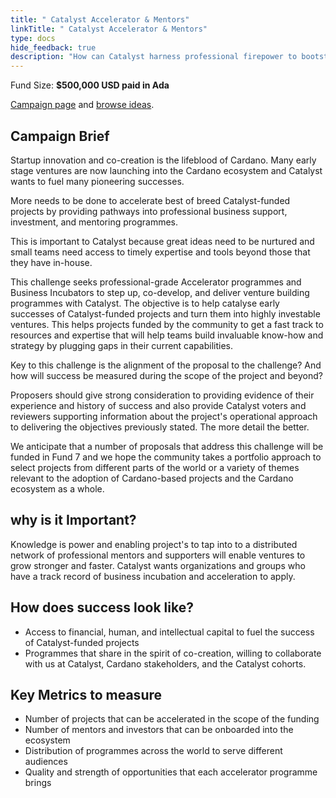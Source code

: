 ```yaml
---
title: " Catalyst Accelerator & Mentors"
linkTitle: " Catalyst Accelerator & Mentors"
type: docs
hide_feedback: true
description: "How can Catalyst harness professional firepower to bootstrap an accelerator environment that amplifies and commercializes funded projects?"
---
```

Fund Size: **$500,000 USD paid in Ada**

[Campaign page](https://cardano.ideascale.com/a/campaign-home/26255) and [browse ideas](https://cardano.ideascale.com/a/ideas/top/campaign-filter/byids/campaigns/26255/stage/unspecified).

## Campaign Brief

Startup innovation and co-creation is the lifeblood of Cardano. Many early stage ventures are now launching into the Cardano ecosystem and Catalyst wants to fuel many pioneering successes.

More needs to be done to accelerate best of breed Catalyst-funded projects by providing pathways into professional business support, investment, and mentoring programmes.

This is important to Catalyst because great ideas need to be nurtured and small teams need access to timely expertise and tools beyond those that they have in-house.

This challenge seeks professional-grade Accelerator programmes and Business Incubators to step up, co-develop, and deliver venture building programmes with Catalyst. The objective is to help catalyse early successes of Catalyst-funded projects and turn them into highly investable ventures. This helps projects funded by the community to get a fast track to resources and expertise that will help teams build invaluable know-how and strategy by plugging gaps in their current capabilities.

Key to this challenge is the alignment of the proposal to the challenge? And how will success be measured during the scope of the project and beyond?

Proposers should give strong consideration to providing evidence of their experience and history of success and also provide Catalyst voters and reviewers supporting information about the project's operational approach to delivering the objectives previously stated. The more detail the better.

We anticipate that a number of proposals that address this challenge will be funded in Fund 7 and we hope the community takes a portfolio approach to select projects from different parts of the world or a variety of themes relevant to the adoption of Cardano-based projects and the Cardano ecosystem as a whole.

## why is it Important?
Knowledge is power and enabling project's to tap into to a distributed network of professional mentors and supporters will enable ventures to grow stronger and faster. Catalyst wants organizations and groups who have a track record of business incubation and acceleration to apply.


## How does success look like?
- Access to financial, human, and intellectual capital to fuel the success of Catalyst-funded projects
- Programmes that share in the spirit of co-creation, willing to collaborate with us at Catalyst, Cardano stakeholders, and the Catalyst cohorts.

## Key Metrics to measure
- Number of projects that can be accelerated in the scope of the funding
- Number of mentors and investors that can be onboarded into the ecosystem
- Distribution of programmes across the world to serve different audiences
- Quality and strength of opportunities that each accelerator programme brings